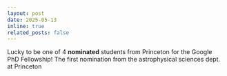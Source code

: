 ```yaml
---
layout: post
date: 2025-05-13 
inline: true
related_posts: false
---
```


Lucky to be one of 4 **nominated** students from Princeton for the Google PhD Fellowship! The first nomination from the astrophysical sciences dept. at Princeton
